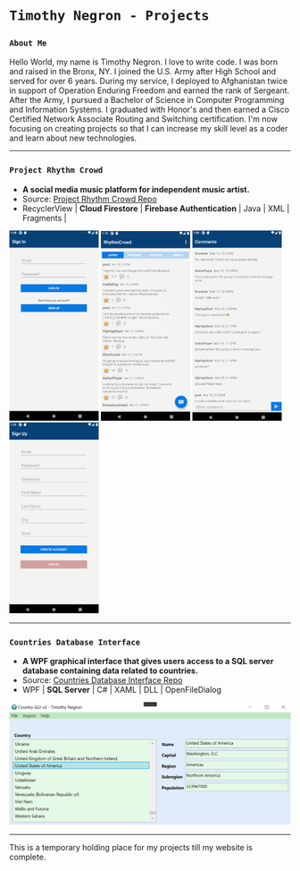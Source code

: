 # `Timothy Negron - Projects`

### `About Me`

Hello World, my name is Timothy Negron. I love to write code.
I was born and raised in the Bronx, NY. I joined the U.S. Army
after High School and served for over 6 years. During my service,
I deployed to Afghanistan twice in support of Operation Enduring Freedom
and earned the rank of Sergeant. After the Army, I pursued a 
Bachelor of Science in Computer Programming and Information Systems. I graduated with Honor's and then earned a Cisco Certified Network Associate Routing and Switching certification.
I'm now focusing on creating projects so that I can increase my
skill level as a coder and learn about new technologies.

---

### `Project Rhythm Crowd`

* **A social media music platform for independent music artist.**
* Source: [Project Rhythm Crowd Repo](https://github.com/timothynegron/project-rhythm-crowd)
* RecyclerView | **Cloud Firestore** | **Firebase Authentication** | Java | XML |  Fragments | 

<img src="assets/sign-in.png" width=160/>
<img src="assets/global-feed.png" width=160/>
<img src="assets/comments.png" width=160>
<img src="assets/sign-up.png" width=160/>

---


### `Countries Database Interface`

* **A WPF graphical interface that gives users access to a SQL server database containing data related to countries.**
* Source: [Countries Database Interface Repo](https://github.com/timothynegron/country-db-interface)
* WPF | **SQL Server** | C# | XAML | DLL | OpenFileDialog

<img src="assets/wpf-image.png" />

---

This is a temporary holding place for my projects till my website is complete.